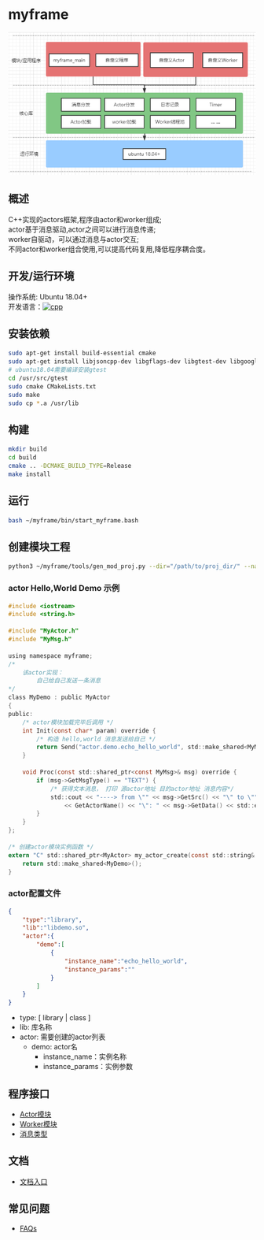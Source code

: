 # myframe

![myframe](doc/pics/myframe.png)

## 概述
C++实现的actors框架,程序由actor和worker组成;  
actor基于消息驱动,actor之间可以进行消息传递;  
worker自驱动，可以通过消息与actor交互;  
不同actor和worker组合使用,可以提高代码复用,降低程序耦合度。

## 开发/运行环境
操作系统: Ubuntu 18.04+  
开发语言：[![cpp](https://img.shields.io/badge/language-cpp-green.svg)](https://img.shields.io/badge/language-cpp-green.svg)

## 安装依赖
```sh
sudo apt-get install build-essential cmake
sudo apt-get install libjsoncpp-dev libgflags-dev libgtest-dev libgoogle-glog-dev
# ubuntu18.04需要编译安装gtest
cd /usr/src/gtest
sudo cmake CMakeLists.txt 
sudo make 
sudo cp *.a /usr/lib
```

## 构建
```sh
mkdir build
cd build
cmake .. -DCMAKE_BUILD_TYPE=Release
make install
```

## 运行
```sh
bash ~/myframe/bin/start_myframe.bash
```

## 创建模块工程
```sh
python3 ~/myframe/tools/gen_mod_proj.py --dir="/path/to/proj_dir/" --name="mod_name"
```

### actor Hello,World Demo 示例
```c
#include <iostream>
#include <string.h>

#include "MyActor.h"
#include "MyMsg.h"

using namespace myframe;
/*
    该actor实现：
        自己给自己发送一条消息
*/
class MyDemo : public MyActor
{
public:
    /* actor模块加载完毕后调用 */
    int Init(const char* param) override {
        /* 构造 hello,world 消息发送给自己 */
        return Send("actor.demo.echo_hello_world", std::make_shared<MyMsg>("hello,world"));
    }

    void Proc(const std::shared_ptr<const MyMsg>& msg) override {
        if (msg->GetMsgType() == "TEXT") {
            /* 获得文本消息， 打印 源actor地址 目的actor地址 消息内容*/
            std::cout << "----> from \"" << msg->GetSrc() << "\" to \"" 
                << GetActorName() << "\": " << msg->GetData() << std::endl;
        }
    }
};

/* 创建actor模块实例函数 */
extern "C" std::shared_ptr<MyActor> my_actor_create(const std::string& Actor_name) {
    return std::make_shared<MyDemo>();
}

```

### actor配置文件
```json
{
    "type":"library",
    "lib":"libdemo.so",
    "actor":{
        "demo":[
            {
                "instance_name":"echo_hello_world",
                "instance_params":""
            }
        ]
    }
}
```
- type: [ library | class ]
- lib: 库名称
- actor: 需要创建的actor列表
    - demo: actor名
        - instance_name：实例名称
        - instance_params：实例参数

## 程序接口

- [Actor模块](https://github.com/lkpworkspace/myframe/blob/master/myframe/MyActor.h)
- [Worker模块](https://github.com/lkpworkspace/myframe/blob/master/myframe/MyWorker.h)
- [消息类型](https://github.com/lkpworkspace/myframe/blob/master/myframe/MyMsg.h)

## 文档
- [文档入口](https://github.com/lkpworkspace/myframe/wiki)

## 常见问题
- [FAQs](https://github.com/lkpworkspace/myframe/wiki/FAQs)
